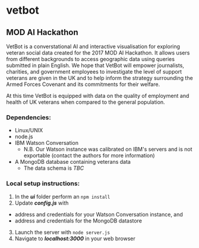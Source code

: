 # vetbot
## MOD AI Hackathon
VetBot is a converstational AI and interactive visualisation for exploring veteran social data created for the 2017 MOD AI Hackathon. It allows users from different backgrounds to access geographic data using queries submitted in plain English. We hope that VetBot will empower journalists, charities, and government employees to investigate the level of support veterans are given in the UK and to help inform the strategy surrounding the Armed Forces Covenant and its commitments for their welfare.

At this time VetBot is equipped with data on the quality of employment and health of UK veterans when compared to the general population.

### Dependencies:
* Linux/UNIX
* node.js
* IBM Watson Conversation
  - N.B. Our Watson instance was calibrated on IBM's servers and is not exportable (contact the authors for more information)
* A MongoDB database containing veterans data
  - The data schema is *TBC*

### Local setup instructions:
1. In the __*ui*__ folder perform an `npm install`
2. Update __*config.js*__ with
  - address and credentials for your Watson Conversation instance, and
  - address and credentials for the MongoDB datastore
3. Launch the server with `node server.js`
4. Navigate to __*localhost:3000*__ in your web browser

